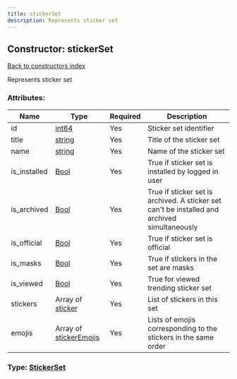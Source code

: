 ```yaml
---
title: stickerSet
description: Represents sticker set
---
```

## Constructor: stickerSet  
[Back to constructors index](index.md)



Represents sticker set

### Attributes:

| Name     |    Type       | Required | Description |
|----------|---------------|----------|-------------|
|id|[int64](../constructors/int64.md) | Yes|Sticker set identifier|
|title|[string](../types/string.md) | Yes|Title of the sticker set|
|name|[string](../types/string.md) | Yes|Name of the sticker set|
|is\_installed|[Bool](../types/Bool.md) | Yes|True if sticker set is installed by logged in user|
|is\_archived|[Bool](../types/Bool.md) | Yes|True if sticker set is archived. A sticker set can't be installed and archived simultaneously|
|is\_official|[Bool](../types/Bool.md) | Yes|True if sticker set is official|
|is\_masks|[Bool](../types/Bool.md) | Yes|True if stickers in the set are masks|
|is\_viewed|[Bool](../types/Bool.md) | Yes|True for viewed trending sticker set|
|stickers|Array of [sticker](../constructors/sticker.md) | Yes|List of stickers in this set|
|emojis|Array of [stickerEmojis](../constructors/stickerEmojis.md) | Yes|Lists of emojis corresponding to the stickers in the same order|



### Type: [StickerSet](../types/StickerSet.md)


